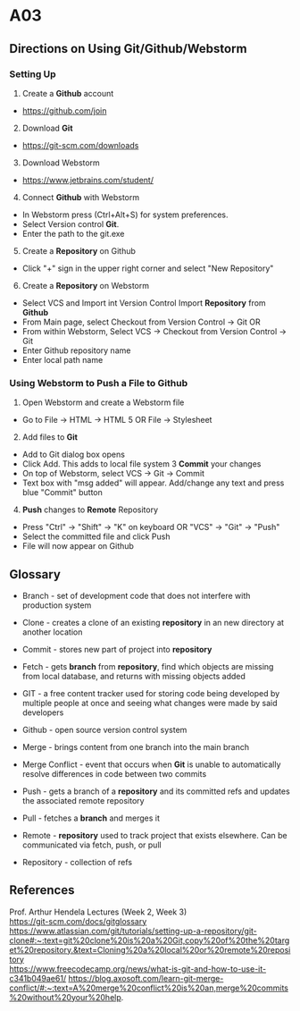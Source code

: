 # A03
## Directions on Using Git/Github/Webstorm

### Setting Up
1. Create a **Github** account
- https://github.com/join
2. Download **Git**
- https://git-scm.com/downloads
3. Download Webstorm
- https://www.jetbrains.com/student/
4. Connect **Github** with Webstorm
- In Webstorm press (Ctrl+Alt+S) for system preferences.
- Select Version control **Git**. 
- Enter the path to the git.exe
5. Create a **Repository** on Github
- Click "+" sign in the upper right corner and select "New Repository"
6. Create a **Repository** on Webstorm
- Select VCS and Import int Version Control
Import **Repository** from **Github**
- From Main page, select Checkout from Version Control -> Git 
OR
- From within Webstorm, Select VCS -> Checkout from Version Control -> Git 
- Enter Github repository name
- Enter local path name

### Using Webstorm to **Push** a File to **Github**
1. Open Webstorm and create a Webstorm file
- Go to File -> HTML -> HTML 5 OR File -> Stylesheet
2. Add files to **Git**
- Add to Git dialog box opens
- Click Add. This adds to local file system
3 **Commit** your changes
- On top of Webstorm, select VCS -> Git -> Commit
- Text box with "msg added" will appear. Add/change any text and press blue "Commit" button
4. **Push** changes to **Remote** Repository
- Press "Ctrl" -> "Shift" -> "K" on keyboard OR "VCS" -> "Git" -> "Push"
- Select the committed file and click Push
- File will now appear on Github

## Glossary

- Branch - set of development code that does not interfere with production system

- Clone - creates a clone of an existing **repository** in an new directory at another location

- Commit - stores new part of project into **repository**

- Fetch - gets **branch** from **repository**, find which objects are missing from local database, and returns with missing objects added

- GIT - a free content tracker used for storing code being developed by multiple people at once and seeing what changes were made by said developers

- Github - open source version control system

- Merge - brings content from one branch into the main branch 

- Merge Conflict - event that occurs when **Git** is unable to automatically resolve differences in code between two commits

- Push - gets a branch of a **repository** and its committed refs and updates the associated remote repository

- Pull - fetches a **branch** and merges it

- Remote - **repository** used to track project that exists elsewhere. Can be communicated via fetch, push, or pull

- Repository - collection of refs

## References

Prof. Arthur Hendela Lectures (Week 2, Week 3)  
https://git-scm.com/docs/gitglossary  
https://www.atlassian.com/git/tutorials/setting-up-a-repository/git-clone#:~:text=git%20clone%20is%20a%20Git,copy%20of%20the%20target%20repository.&text=Cloning%20a%20local%20or%20remote%20repository  
https://www.freecodecamp.org/news/what-is-git-and-how-to-use-it-c341b049ae61/
https://blog.axosoft.com/learn-git-merge-conflict/#:~:text=A%20merge%20conflict%20is%20an,merge%20commits%20without%20your%20help.
